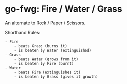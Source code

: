 # go-fwg: Fire / Water / Grass

An alternate to Rock / Paper / Scissors.

Shorthand Rules:

    - Fire
        - beats Grass (burns it)
        - is beaten by Water (extinguished)
    - Grass
        - beats Water (grows from it)
        - is beaten by Fire (burnt)
    - Water
        - beats Fire (extinguishes it)
        - is beaten by Grass (gives it growth)
